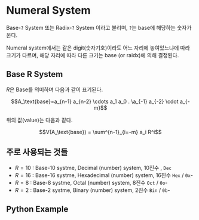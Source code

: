 # Numeral System

Base-`?` System 또는 Radix-`?` System 이라고 불리며, `?`는 base에 해당하는 숫자가 온다.

Numeral system에서는 같은 digit(숫자기호)이라도 어느 자리에 놓여있느냐에 따라 크기가 다르며, 해당 자리에 따라 다른 크기는 base (or raidx)에 의해  결정된다.

## Base R System

$R$은 Base를 의미하며 다음과 같이 표기된다.

$$A_\text{base}=a_{n-1} a_{n-2} \cdots a_1 a_0 . \a_{-1} a_{-2} \cdot a_{-m}$$

위의 값(value)는 다음과 같다.

$$V(A_\text{base}) = \sum^{n-1}_{i=-m} a_i R^i$$

## 주로 사용되는 것들

* $R=10$ : Base-10 systme, Decimal (number) system, 10진수 , `Dec`
* $R=16$ : Base-16 systme, Hexadecimal (number) system, 16진수 `Hex` / `0x`-
* $R=8$ : Base-8 systme, Octal (number) system, 8진수 `Oct` / `0o`-
* $R=2$ : Base-2 systme, Binary (number) system, 2진수 `Bin` / `0b`-

## Python Example

<script src="https://gist.github.com/dsaint31x/91c62f92af9e9033edee3283ef0ea319.js"></script>